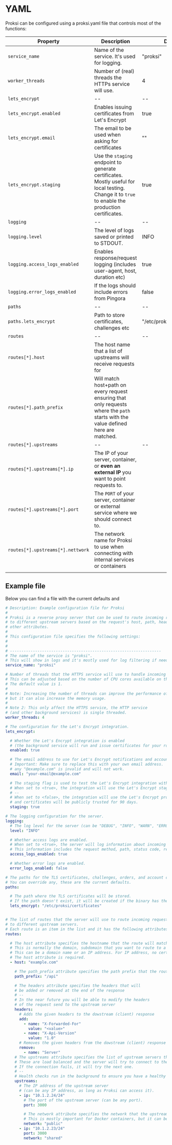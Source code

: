 # YAML

Proksi can be configured using a proksi.yaml file that controls most of the functions:



<table><thead><tr><th width="311.3333333333333">Property</th><th width="268">Description</th><th>Default</th></tr></thead><tbody><tr><td><code>service_name</code></td><td>Name of the service. It's used for logging.</td><td>"proksi"</td></tr><tr><td><code>worker_threads</code></td><td>Number of (real) threads the HTTPs service will use.</td><td>4</td></tr><tr><td><code>lets_encrypt</code></td><td>--</td><td>--</td></tr><tr><td><code>lets_encrypt.enabled</code></td><td>Enables issuing certificates from Let's Encrypt</td><td>true</td></tr><tr><td><code>lets_encrypt.email</code></td><td>The email to be used when asking for certificates</td><td>""</td></tr><tr><td><code>lets_encrypt.staging</code></td><td>Use the <code>staging</code> endpoint to generate certificates. Mostly useful for local testing. Change it to <code>true</code> to enable the production certificates.</td><td>true</td></tr><tr><td><code>logging</code></td><td>--</td><td>--</td></tr><tr><td><code>logging.level</code></td><td>The level of logs saved or printed to STDOUT.</td><td>INFO</td></tr><tr><td><code>logging.access_logs_enabled</code></td><td>Enables response/request logging (includes user-agent, host, duration etc)</td><td>true</td></tr><tr><td><code>logging.error_logs_enabled</code></td><td>If the logs should include errors from Pingora</td><td>false</td></tr><tr><td><code>paths</code></td><td>--</td><td>--</td></tr><tr><td><code>paths.lets_encrypt</code></td><td>Path to store certificates, challenges etc</td><td>"/etc/proksi/lets_encrypt"</td></tr><tr><td><code>routes</code></td><td>--</td><td>--</td></tr><tr><td><code>routes[*].host</code></td><td>The host name that a list of upstreams will receive requests for</td><td></td></tr><tr><td><code>routes[*].path_prefix</code></td><td>Will match host+path on every request ensuring that only requests where the <code>path</code> starts with the value defined here are matched.</td><td></td></tr><tr><td><code>routes[*].upstreams</code></td><td>--</td><td>--</td></tr><tr><td><code>routes[*].upstreams[*].ip</code></td><td>The IP of your server, container, or <strong>even an external IP</strong> you want to point requests to.</td><td></td></tr><tr><td><code>routes[*].upstreams[*].port</code></td><td>The <code>PORT</code> of your server, container or external service where we should connect to.</td><td></td></tr><tr><td><code>routes[*].upstreams[*].nettwork</code></td><td>The network name for Proksi to use when connecting with internal services or containers</td><td></td></tr><tr><td></td><td></td><td></td></tr></tbody></table>



## Example file

Below you can find a file with the current defaults and&#x20;

```yaml
# Description: Example configuration file for Proksi
#
# Proksi is a reverse proxy server that can be used to route incoming requests 
# to different upstream servers based on the request's host, path, headers, and 
# other attributes.
#
# This configuration file specifies the following settings:
#
#
# ------------------------------------------------------------------
# The name of the service is "proksi".
# This will show in logs and it's mostly used for log filtering if needed
service_name: "proksi"

# Number of threads that the HTTPS service will use to handle incoming requests.
# This can be adjusted based on the number of CPU cores available on the server.
# The default value is 1.
#
# Note: Increasing the number of threads can improve the performance of the server, 
# but it can also increase the memory usage.
#
# Note 2: This only affect the HTTPS service, the HTTP service
# (and other background services) is single threaded.
worker_threads: 4

# The configuration for the Let's Encrypt integration.
lets_encrypt:

  # Whether the Let's Encrypt integration is enabled
  # (the background service will run and issue certificates for your routes).
  enabled: true

  # The email address to use for Let's Encrypt notifications and account registration.
  # Important: Make sure to replace this with your own email address.
  # any "@example.com" is invalid and will not work.
  email: "your-email@example.com"

  # The staging flag is used to test the Let's Encrypt integration without hitting the rate limits.
  # When set to <true>, the integration will use the Let's Encrypt staging environment.
  # --
  # When set to <false>, the integration will use the Let's Encrypt production environment
  # and certificates will be publicly trusted for 90 days.
  staging: true

# The logging configuration for the server.
logging:
  # The log level for the server (can be "DEBUG", "INFO", "WARN", "ERROR").
  level: "INFO"

  # Whether access logs are enabled.
  # When set to <true>, the server will log information about incoming requests.
  # This information includes the request method, path, status code, response time and more.
  access_logs_enabled: true

  # Whether error logs are enabled.
  error_logs_enabled: false

# The paths for the TLS certificates, challenges, orders, and account credentials.
# You can override any, these are the current defaults.
paths:

  # The path where the TLS certificates will be stored.
  # If the path doesn't exist, it will be created if the binary has the right permissions.
  lets_encrypt: "/etc/proksi/certificates"


# The list of routes that the server will use to route incoming requests
# to different upstream servers.
# Each route is an item in the list and it has the following attributes:
routes:

  # The host attribute specifies the hostname that the route will match.
  # This is normally the domain, subdomain that you want to route to a particular server/ip.
  # This can be a domain name or an IP address. For IP address, no certificate will be issued.
  # The host attribute is required.
  - host: "example.com"

    # The path_prefix attribute specifies the path prefix that the route will match.
    path_prefix: "/api"

    # The headers attribute specifies the headers that will
    # be added or removed at the end of the response
    # --
    # In the near future you will be able to modify the headers
    # of the request send to the upstream server
    headers:
      # Adds the given headers to the dowstream (client) response
      add:
        - name: "X-Forwarded-For"
          value: "<value>"
        - name: "X-Api-Version"
          value: "1.0"
      # Removes the given headers from the dowstream (client) response
      remove:
        - name: "Server"
    # The upstreams attribute specifies the list of upstream servers that the route will use.
    # These are load balanced and the server will try to connect to the first one in the list.
    # If the connection fails, it will try the next one.
    # --
    # Health checks run in the background to ensure you have a healthy connection always.
    upstreams:
      # The IP address of the upstream server
      # (can be any IP address, as long as Proksi can access it).
      - ip: "10.1.2.24/24"
        # The port of the upstream server (can be any port).
        port: 3000

        # The network attribute specifies the network that the upstream server is part of.
        # This is mostly important for Docker containers, but it can be used for other purposes.
        network: "public"
      - ip: "10.1.2.23/24"
        port: 3000
        network: "shared"

```
